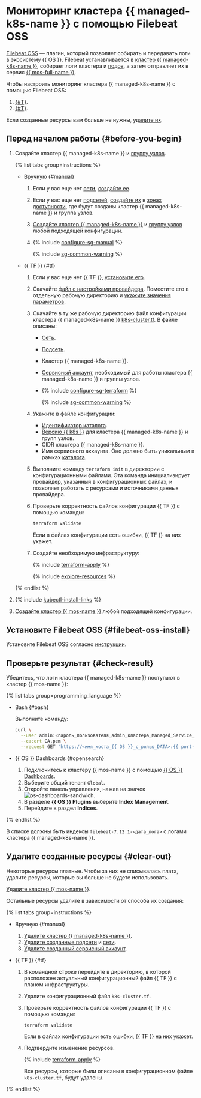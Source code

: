 # Мониторинг кластера {{ managed-k8s-name }} с помощью Filebeat OSS


[Filebeat OSS](https://www.elastic.co/beats/filebeat) — плагин, который позволяет собирать и передавать логи в экосистему {{ OS }}. Filebeat устанавливается в [кластер {{ managed-k8s-name }}](../concepts/index.md#kubernetes-cluster), собирает логи кластера и [подов](../concepts/index.md#pod), а затем отправляет их в сервис [{{ mos-full-name }}](../../managed-opensearch/).

Чтобы настроить мониторинг кластера {{ managed-k8s-name }} с помощью Filebeat OSS:
1. [{#T}](#filebeat-oss-install).
1. [{#T}](#check-result).

Если созданные ресурсы вам больше не нужны, [удалите их](#clear-out).

## Перед началом работы {#before-you-begin}

1. Создайте кластер {{ managed-k8s-name }} и [группу узлов](../../managed-kubernetes/concepts/index.md#node-group).

   {% list tabs group=instructions %}

   - Вручную {#manual}

     1. Если у вас еще нет [сети](../../vpc/concepts/network.md#network), [создайте ее](../../vpc/operations/network-create.md).
     1. Если у вас еще нет [подсетей](../../vpc/concepts/network.md#subnet), [создайте их](../../vpc/operations/subnet-create.md) в [зонах доступности](../../overview/concepts/geo-scope.md), где будут созданы кластер {{ managed-k8s-name }} и группа узлов.
     1. [Создайте кластер {{ managed-k8s-name }}](../../managed-kubernetes/operations/kubernetes-cluster/kubernetes-cluster-create.md) и [группу узлов](../../managed-kubernetes/operations/node-group/node-group-create.md) любой подходящей конфигурации.
     1. {% include [configure-sg-manual](../../_includes/managed-kubernetes/security-groups/configure-sg-manual-lvl3.md) %}

        {% include [sg-common-warning](../../_includes/managed-kubernetes/security-groups/sg-common-warning.md) %}

   - {{ TF }} {#tf}

     1. Если у вас еще нет {{ TF }}, [установите его](../../tutorials/infrastructure-management/terraform-quickstart.md#install-terraform).
     1. Скачайте [файл с настройками провайдера](https://github.com/yandex-cloud/examples/tree/master/tutorials/terraform/provider.tf). Поместите его в отдельную рабочую директорию и [укажите значения параметров](../../tutorials/infrastructure-management/terraform-quickstart.md#configure-provider).
     1. Скачайте в ту же рабочую директорию файл конфигурации кластера {{ managed-k8s-name }} [k8s-cluster.tf](https://github.com/yandex-cloud/examples/tree/master/tutorials/terraform/managed-kubernetes/k8s-cluster.tf). В файле описаны:
        * [Сеть](../../vpc/concepts/network.md#network).
        * [Подсеть](../../vpc/concepts/network.md#subnet).
        * Кластер {{ managed-k8s-name }}.
        * [Сервисный аккаунт](../../iam/concepts/users/service-accounts.md), необходимый для работы кластера {{ managed-k8s-name }} и группы узлов.
        * {% include [configure-sg-terraform](../../_includes/managed-kubernetes/security-groups/configure-sg-tf-lvl3.md) %}

            {% include [sg-common-warning](../../_includes/managed-kubernetes/security-groups/sg-common-warning.md) %}

     1. Укажите в файле конфигурации:
        * [Идентификатор каталога](../../resource-manager/operations/folder/get-id.md).
        * [Версию {{ k8s }}](../concepts/release-channels-and-updates.md) для кластера {{ managed-k8s-name }} и групп узлов.
        * CIDR кластера {{ managed-k8s-name }}.
        * Имя сервисного аккаунта. Оно должно быть уникальным в рамках [каталога](../../resource-manager/concepts/resources-hierarchy.md#folder).
     1. Выполните команду `terraform init` в директории с конфигурационными файлами. Эта команда инициализирует провайдер, указанный в конфигурационных файлах, и позволяет работать с ресурсами и источниками данных провайдера.
     1. Проверьте корректность файлов конфигурации {{ TF }} с помощью команды:

        ```bash
        terraform validate
        ```

        Если в файлах конфигурации есть ошибки, {{ TF }} на них укажет.
     1. Создайте необходимую инфраструктуру:

        {% include [terraform-apply](../../_includes/mdb/terraform/apply.md) %}

        {% include [explore-resources](../../_includes/mdb/terraform/explore-resources.md) %}

   {% endlist %}

1. {% include [kubectl-install-links](../../_includes/managed-kubernetes/kubectl-install.md) %}
1. [Создайте кластер {{ mos-name }}](../../managed-opensearch/operations/cluster-create.md) любой подходящей конфигурации.

## Установите Filebeat OSS {#filebeat-oss-install}

Установите Filebeat OSS согласно [инструкции](../operations/applications/filebeat-oss.md).

## Проверьте результат {#check-result}

Убедитесь, что логи кластера {{ managed-k8s-name }} поступают в кластер {{ mos-name }}:

{% list tabs group=programming_language %}

- Bash {#bash}

  Выполните команду:

  ```bash
  curl \
    --user admin:<пароль_пользователя_admin_кластера_Managed_Service_for_{{ OS }}> \
    --cacert CA.pem \
    --request GET 'https://<имя_хоста_{{ OS }}_с_ролью_DATA>:{{ port-mos }}/_cat/indices?v'
  ```

- {{ OS }} Dashboards {#opensearch}

  1. Подключитесь к кластеру {{ mos-name }} с помощью [{{ OS }} Dashboards](../../managed-opensearch/operations/connect.md#dashboards).
  1. Выберите общий тенант `Global`.
  1. Откройте панель управления, нажав на значок ![os-dashboards-sandwich](../../_assets/os-dashboards-sandwich.svg).
  1. В разделе **{{ OS }} Plugins** выберите **Index Management**.
  1. Перейдите в раздел **Indices**.

{% endlist %}

В списке должны быть индексы `filebeat-7.12.1-<дата_лога>` c логами кластера {{ managed-k8s-name }}.

## Удалите созданные ресурсы {#clear-out}

Некоторые ресурсы платные. Чтобы за них не списывалась плата, удалите ресурсы, которые вы больше не будете использовать.

[Удалите кластер {{ mos-name }}](../../managed-opensearch/operations/cluster-delete.md).

Остальные ресурсы удалите в зависимости от способа их создания:

{% list tabs group=instructions %}

- Вручную {#manual}

  1. [Удалите кластер {{ managed-k8s-name }}](../../managed-kubernetes/operations/kubernetes-cluster/kubernetes-cluster-delete.md).
  1. [Удалите созданные подсети](../../vpc/operations/subnet-delete.md) и [сети](../../vpc/operations/network-delete.md).
  1. [Удалите созданный сервисный аккаунт](../../iam/operations/sa/delete.md).

- {{ TF }} {#tf}

  1. В командной строке перейдите в директорию, в которой расположен актуальный конфигурационный файл {{ TF }} с планом инфраструктуры.
  1. Удалите конфигурационный файл `k8s-cluster.tf`.
  1. Проверьте корректность файлов конфигурации {{ TF }} с помощью команды:

     ```bash
     terraform validate
     ```

     Если в файлах конфигурации есть ошибки, {{ TF }} на них укажет.
  1. Подтвердите изменение ресурсов.

     {% include [terraform-apply](../../_includes/mdb/terraform/apply.md) %}

     Все ресурсы, которые были описаны в конфигурационном файле `k8s-cluster.tf`, будут удалены.

{% endlist %}
